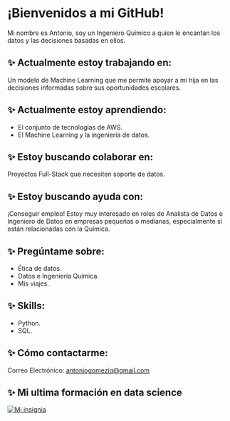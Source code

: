 # ¡Bienvenidos a mi GitHub!

Mi nombre es Antonio, soy un Ingeniero Químico a quien le encantan los datos y las decisiones basadas en ellos.

## ✨ Actualmente estoy trabajando en:

Un modelo de Machine Learning que me permite apoyar a mi hija en las decisiones informadas sobre sus oportunidades escolares.

## ✨ Actualmente estoy aprendiendo:

- El conjunto de tecnologías de AWS.
- El Machine Learning y la ingeniería de datos.

## ✨ Estoy buscando colaborar en:

Proyectos Full-Stack que necesiten soporte de datos.

## ✨ Estoy buscando ayuda con:

¡Conseguir empleo! Estoy muy interesado en roles de Analista de Datos e Ingeniero de Datos en empresas pequeñas o medianas, especialmente si están relacionadas con la Química.

## ✨ Pregúntame sobre:

- Ética de datos.
- Datos e Ingeniería Química.
- Mis viajes.

## ✨ Skills:

- Python.
- SQL.

## ✨ Cómo contactarme:

Correo Electrónico: [antoniogomeziq@gmail.com](mailto:antoniogomeziq@gmail.com)

## ✨ Mi ultima formación en data science
[![Mi insignia](https://www.credly.com/badges/b9571acb-3f75-4038-a060-5b756a52ed77/public_url)](https://www.credly.com/badges/b9571acb-3f75-4038-a060-5b756a52ed77/public_url)


